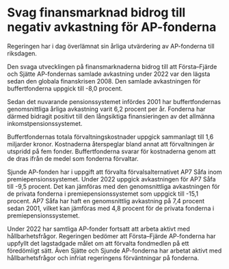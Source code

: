 # Svag finansmarknad bidrog till negativ avkastning för AP-fonderna

Regeringen har i dag överlämnat sin årliga utvärdering av AP-fonderna till riksdagen.

Den svaga utvecklingen på finansmarknaderna bidrog till att Första–Fjärde och Sjätte AP-fondernas samlade avkastning under 2022 var den lägsta sedan den globala finans­krisen 2008. Den samlade avkastningen för buffertfonderna uppgick till -8,0 procent.

Sedan det nuvarande pensionssystemet infördes 2001 har buffertfondernas genomsnittliga årliga avkastning varit 6,2 procent per år. Fonderna har därmed bidragit positivt till den lång­siktiga finansieringen av det allmänna inkomst­pensionssystemet.

Buffertfondernas totala förvaltningskostnader uppgick sammanlagt till 1,6 miljarder kronor. Kostnaderna återspeglar bland annat att förvaltningen är utspridd på fem fonder. Buffertfonderna svarar för kostnaderna genom att de dras ifrån de medel som fonderna förvaltar.

Sjunde AP-fonden har i uppgift att förvalta förvalsalternativet AP7 Såfa inom premiepensionssystemet. Under 2022 uppgick avkastningen för AP7 Såfa till -9,5 procent. Det kan jämföras med den genomsnittliga avkastningen för de privata fonderna i premiepensionssystemet som uppgick till -15,1 procent. AP7 Såfa har haft en genomsnittlig avkastning på 7,4 procent sedan 2001, vilket kan jämföras med 4,8 procent för de privata fonderna i premiepensionssystemet.

Under 2022 har samtliga AP-fonder fortsatt att arbeta aktivt med hållbarhetsfrågor. Regeringen bedömer att Första–Fjärde AP-fonderna har uppfyllt det lagstadgade målet om att förvalta fondmedlen på ett föredömligt sätt. Även Sjätte och Sjunde AP-fonderna har arbetat aktivt med hållbarhetsfrågor och infriat regeringens förväntningar på fonderna.
